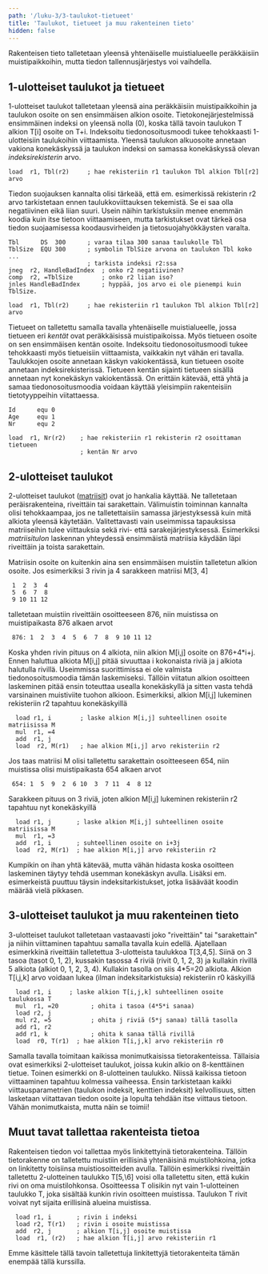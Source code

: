 ```yaml
---
path: '/luku-3/3-taulukot-tietueet'
title: 'Taulukot, tietueet ja muu rakenteinen tieto'
hidden: false
---
```


<div>
<lead>Rakenteisen tieto talletetaan yleensä yhtenäiselle muistialueelle peräkkäisiin muistipaikkoihin, mutta tiedon tallennusjärjestys voi vaihdella. </lead>
</div>

## 1-ulotteiset taulukot ja tietueet

1-ulotteiset taulukot talletetaan yleensä aina peräkkäisiin muistipaikkoihin ja taulukon osoite on sen ensimmäisen alkion osoite. Tietokonejärjestelmissä ensimmäinen indeksi on yleensä nolla (0), koska tällä tavoin taulukon T alkion T[i] osoite on T+i. Indeksoitu tiedonosoitusmoodi tukee tehokkaasti 1-ulotteisiin taulukoihin viittaamista. Yleensä taulukon alkuosoite annetaan vakiona konekäskyssä ja taulukon indeksi on samassa konekäskyssä olevan _indeksirekisterin_ arvo.

```
load  r1, Tbl(r2)     ; hae rekisteriin r1 taulukon Tbl alkion Tbl[r2] arvo
```

Tiedon suojauksen kannalta olisi tärkeää, että em. esimerkissä rekisterin r2 arvo tarkistetaan ennen taulukkoviittauksen tekemistä. Se ei saa olla negatiivinen eikä liian suuri. Usein näihin tarkistuksiin menee enemmän koodia kuin itse tietoon viittaamiseen, mutta tarkistukset ovat tärkeä osa tiedon suojaamisessa koodausvirheiden ja tietosuojahyökkäysten varalta.

```
Tbl      DS  300      ; varaa tilaa 300 sanaa taulukolle Tbl
TblSize  EQU 300      ; symbolin TblSize arvona on taulukon Tbl koko
...
                      ; tarkista indeksi r2:ssa
jneg  r2, HandleBadIndex  ; onko r2 negatiivinen?
comp  r2, =TblSize        ; onko r2 liian iso?
jnles HandleBadIndex      ; hyppää, jos arvo ei ole pienempi kuin TblSize.

load  r1, Tbl(r2)     ; hae rekisteriin r1 taulukon Tbl alkion Tbl[r2] arvo
``` 

Tietueet on talletettu samalla tavalla yhtenäiselle muistialueelle, jossa tietueen eri _kentät_ ovat peräkkäisissä muistipaikoissa. Myös tietueen osoite on sen ensimmäisen kentän osoite. Indeksoitu tiedonosoitusmoodi tukee tehokkaasti myös tietueisiin viittaamista, vaikkakin nyt vähän eri tavalla. Taulukkojen osoite annetaan käskyn vakiokentässä, kun tietueen osoite annetaan indeksirekisterissä.  Tietueen kentän sijainti tietueen sisällä annetaan nyt konekäskyn vakiokentässä. On erittäin kätevää, että yhtä ja samaa tiedonosoitusmoodia voidaan käyttää yleisimpiin rakenteisiin tietotyyppeihin viitattaessa.

```
Id      equ 0
Age     equ 1
Nr      equ 2

load  r1, Nr(r2)    ; hae rekisteriin r1 rekisterin r2 osoittaman tietueen 
                    ; kentän Nr arvo
``` 

## 2-ulotteiset taulukot

2-ulotteiset taulukot ([matriisit](https://fi.wikipedia.org/wiki/Matriisi)) ovat jo hankalia käyttää. Ne talletetaan peräisrakenteina, riveittäin tai sarakettain. Välimuistin toiminnan kannalta olisi tehokkaampaa, jos ne talletettaisiin samassa järjestyksessä kuin mitä alkiota yleensä käytetään. Valitettavasti vain useimmissa tapauksissa matriiseihin tulee viittauksia sekä rivi- että sarakejärjestyksessä. Esimerkiksi _matriisitulon_ laskennan yhteydessä ensimmäistä matriisia käydään läpi riveittäin ja toista sarakettain.

Matriisin osoite on kuitenkin aina sen ensimmäisen muistiin talletetun alkion osoite. Jos esimerkiksi 3 rivin ja 4 sarakkeen matriisi M\[3, 4\]  

```
 1  2  3  4
 5  6  7  8
 9 10 11 12
``` 

talletetaan muistiin riveittäin osoitteeseen 876, niin muistissa on muistipaikasta 876 alkaen arvot

```
 876: 1  2  3  4  5  6  7  8  9 10 11 12
``` 

Koska yhden rivin pituus on 4 alkiota, niin alkion M\[i,j\] osoite on 876+4\*i+j. Ennen haluttua alkiota M\[i,j\] pitää sivuuttaa i kokonaista riviä ja j alkiota halutulla rivillä. Useimmissa suorittimissa ei ole valmista tiedonosoitusmoodia tämän laskemiseksi. Tällöin viitatun alkion osoitteen laskeminen pitää ensin toteuttaa usealla konekäskyllä ja sitten vasta tehdä varsinainen muistiviite tuohon alkioon. Esimerkiksi, alkion M\[i,j\] lukeminen rekisteriin r2 tapahtuu konekäskyillä

```
  load r1, i        ; laske alkion M[i,j] suhteellinen osoite matriisissa M
  mul  r1, =4
  add  r1, j
  load  r2, M(r1)   ; hae alkion M[i,j] arvo rekisteriin r2
``` 

Jos taas matriisi M olisi talletettu sarakettain osoitteeseen 654, niin muistissa olisi muistipaikasta 654 alkaen arvot

```
 654: 1  5  9  2  6 10  3  7 11  4  8 12
``` 

Sarakkeen pituus on 3 riviä, joten alkion M\[i,j\] lukeminen rekisteriin r2 tapahtuu nyt konekäskyillä

```
  load r1, j       ; laske alkion M[i,j] suhteellinen osoite matriisissa M
  mul  r1, =3
  add  r1, i       ; suhteellinen osoite on i+3j 
  load  r2, M(r1)  ; hae alkion M[i,j] arvo rekisteriin r2
```

Kumpikin on ihan yhtä kätevää, mutta vähän hidasta koska osoitteen laskeminen täytyy tehdä usemman konekäskyn avulla. Lisäksi em. esimerkeistä puuttuu täysin indeksitarkistukset, jotka lisääväät koodin määrää vielä pikkasen.

## 3-ulotteiset taulukot ja muu rakenteinen tieto

3-ulotteiset taulukot talletetaan vastaavasti joko "riveittäin" tai "sarakettain" ja niihin viittaminen tapahtuu samalla tavalla kuin edellä. Ajatellaan esimerkkinä riveittäin talletettua 3-ulotteista taulukkoa T\[3,4,5\]. Siinä on 3 tasoa (tasot 0, 1, 2), kussakin tasossa 4 riviä (rivit 0, 1, 2, 3) ja kullakin rivillä 5 alkiota (alkiot 0, 1, 2, 3, 4). Kullakin tasolla on siis 4\*5=20 alkiota. Alkion T\[i,j,k\] arvo voidaan lukea (ilman indeksitarkistuksia) rekisteriin r0 käskyillä

```
  load r1, i     ; laske alkion T[i,j,k] suhteellinen osoite taulukossa T
  mul  r1, =20         ; ohita i tasoa (4*5*i sanaa) 
  load r2, j
  mul r2, =5           ; ohita j riviä (5*j sanaa) tällä tasolla
  add r1, r2
  add r1, k            ; ohita k sanaa tällä rivillä
  load  r0, T(r1)  ; hae alkion T[i,j,k] arvo rekisteriin r0
``` 

Samalla tavalla toimitaan kaikissa monimutkaisissa tietorakenteissa. Tällaisia ovat esimerkiksi 2-ulotteiset taulukot, joissa kukin alkio on 8-kenttäinen tietue. Toinen esimerkki on 8-ulotteinen taulukko. Niissä kaikissa tietoon viittaaminen tapahtuu kolmessa vaiheessa. Ensin tarkistetaan kaikki viittausparametrien (taulukon indeksit, kenttien indeksit) kelvollisuus, sitten lasketaan viitattavan tiedon osoite ja lopulta tehdään itse viittaus tietoon. Vähän monimutkaista, mutta näin se toimii!

## Muut tavat tallettaa rakenteista tietoa

Rakenteisen tiedon voi tallettaa myös linkitettyinä tietorakenteina. Tällöin tietorakenne on talletettu muistiin erillisinä yhtenäisinä muistilohkoina, jotka on linkitetty toisiinsa muistiosoitteiden avulla. Tällöin esimerkiksi riveittäin talletettu 2-ulotteinen taulukko T\[5,\6] voisi olla talletettu siten, että kukin rivi on oma muistilohkonsa. Osoitteessa T olisikin nyt vain 1-ulotteinen taulukko T, joka sisältää kunkin rivin osoitteen muistissa. Taulukon T rivit voivat nyt sijaita erillisinä alueina muistissa.

```
  load r1, i       ; rivin i indeksi
  load r2, T(r1)   ; rivin i osoite muistissa
  add  r2, j       ; alkion T[i,j] osoite muistissa
  load  r1, (r2)   ; hae alkion T[i,j] arvo rekisteriin r1
```

Emme käsittele tällä tavoin talletettuja linkitettyjä tietorakenteita tämän enempää tällä kurssilla.

<!-- Quizes 3.3.10-13  -->
<div><quiznator id="5c936a37244fe21455cbf37d"></quiznator></div>
<div><quiznator id="5c936c79244fe21455cbf384"></quiznator></div>
<div><quiznator id="5c936d5514524713f95a9587"></quiznator></div>
<div><quiznator id="5c9383f63972a9147410b276"></quiznator></div>

